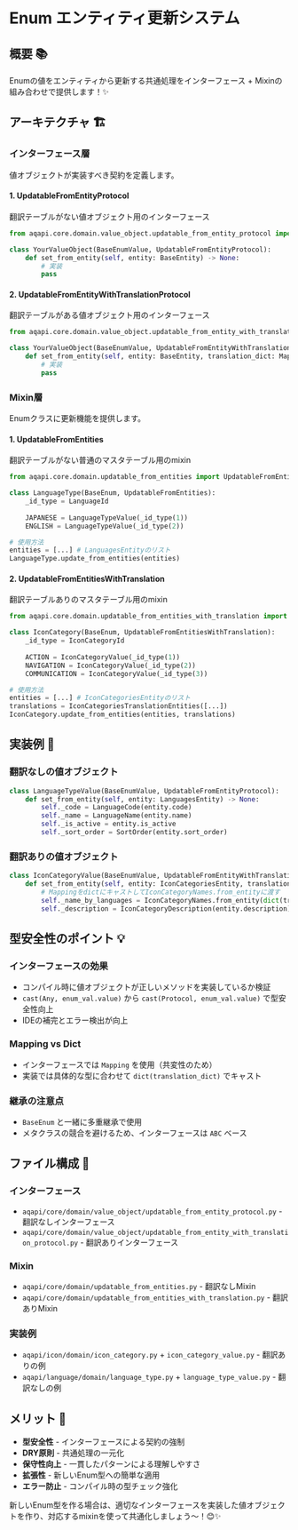 # Enum エンティティ更新システム

## 概要 📚
Enumの値をエンティティから更新する共通処理をインターフェース + Mixinの組み合わせで提供します！✨

## アーキテクチャ 🏗️

### インターフェース層
値オブジェクトが実装すべき契約を定義します。

#### 1. UpdatableFromEntityProtocol
翻訳テーブルがない値オブジェクト用のインターフェース

```python
from aqapi.core.domain.value_object.updatable_from_entity_protocol import UpdatableFromEntityProtocol

class YourValueObject(BaseEnumValue, UpdatableFromEntityProtocol):
    def set_from_entity(self, entity: BaseEntity) -> None:
        # 実装
        pass
```

#### 2. UpdatableFromEntityWithTranslationProtocol
翻訳テーブルがある値オブジェクト用のインターフェース

```python
from aqapi.core.domain.value_object.updatable_from_entity_with_translation_protocol import UpdatableFromEntityWithTranslationProtocol

class YourValueObject(BaseEnumValue, UpdatableFromEntityWithTranslationProtocol):
    def set_from_entity(self, entity: BaseEntity, translation_dict: Mapping[int, BaseTranslationEntity]) -> None:
        # 実装
        pass
```

### Mixin層
Enumクラスに更新機能を提供します。

#### 1. UpdatableFromEntities
翻訳テーブルがない普通のマスタテーブル用のmixin

```python
from aqapi.core.domain.updatable_from_entities import UpdatableFromEntities

class LanguageType(BaseEnum, UpdatableFromEntities):
    _id_type = LanguageId
    
    JAPANESE = LanguageTypeValue(_id_type(1))
    ENGLISH = LanguageTypeValue(_id_type(2))

# 使用方法
entities = [...] # LanguagesEntityのリスト
LanguageType.update_from_entities(entities)
```

#### 2. UpdatableFromEntitiesWithTranslation  
翻訳テーブルありのマスタテーブル用のmixin

```python
from aqapi.core.domain.updatable_from_entities_with_translation import UpdatableFromEntitiesWithTranslation

class IconCategory(BaseEnum, UpdatableFromEntitiesWithTranslation):
    _id_type = IconCategoryId
    
    ACTION = IconCategoryValue(_id_type(1))
    NAVIGATION = IconCategoryValue(_id_type(2))
    COMMUNICATION = IconCategoryValue(_id_type(3))

# 使用方法
entities = [...] # IconCategoriesEntityのリスト
translations = IconCategoriesTranslationEntities([...])
IconCategory.update_from_entities(entities, translations)
```

## 実装例 🌟

### 翻訳なしの値オブジェクト
```python
class LanguageTypeValue(BaseEnumValue, UpdatableFromEntityProtocol):
    def set_from_entity(self, entity: LanguagesEntity) -> None:
        self._code = LanguageCode(entity.code)
        self._name = LanguageName(entity.name)
        self._is_active = entity.is_active
        self._sort_order = SortOrder(entity.sort_order)
```

### 翻訳ありの値オブジェクト
```python
class IconCategoryValue(BaseEnumValue, UpdatableFromEntityWithTranslationProtocol):
    def set_from_entity(self, entity: IconCategoriesEntity, translation_dict: Mapping[int, IconCategoriesTranslationEntity]) -> None:
        # MappingをdictにキャストしてIconCategoryNames.from_entityに渡す
        self._name_by_languages = IconCategoryNames.from_entity(dict(translation_dict))
        self._description = IconCategoryDescription(entity.description)
```

## 型安全性のポイント 💡

### インターフェースの効果
- コンパイル時に値オブジェクトが正しいメソッドを実装しているか検証
- `cast(Any, enum_val.value)` から `cast(Protocol, enum_val.value)` で型安全性向上
- IDEの補完とエラー検出が向上

### Mapping vs Dict
- インターフェースでは `Mapping` を使用（共変性のため）
- 実装では具体的な型に合わせて `dict(translation_dict)` でキャスト

### 継承の注意点
- `BaseEnum` と一緒に多重継承で使用
- メタクラスの競合を避けるため、インターフェースは `ABC` ベース

## ファイル構成 📁
### インターフェース
- `aqapi/core/domain/value_object/updatable_from_entity_protocol.py` - 翻訳なしインターフェース
- `aqapi/core/domain/value_object/updatable_from_entity_with_translation_protocol.py` - 翻訳ありインターフェース

### Mixin
- `aqapi/core/domain/updatable_from_entities.py` - 翻訳なしMixin
- `aqapi/core/domain/updatable_from_entities_with_translation.py` - 翻訳ありMixin

### 実装例
- `aqapi/icon/domain/icon_category.py` + `icon_category_value.py` - 翻訳ありの例
- `aqapi/language/domain/language_type.py` + `language_type_value.py` - 翻訳なしの例

## メリット 🌟
- **型安全性** - インターフェースによる契約の強制
- **DRY原則** - 共通処理の一元化
- **保守性向上** - 一貫したパターンによる理解しやすさ
- **拡張性** - 新しいEnum型への簡単な適用
- **エラー防止** - コンパイル時の型チェック強化

新しいEnum型を作る場合は、適切なインターフェースを実装した値オブジェクトを作り、対応するmixinを使って共通化しましょう〜！😊✨
